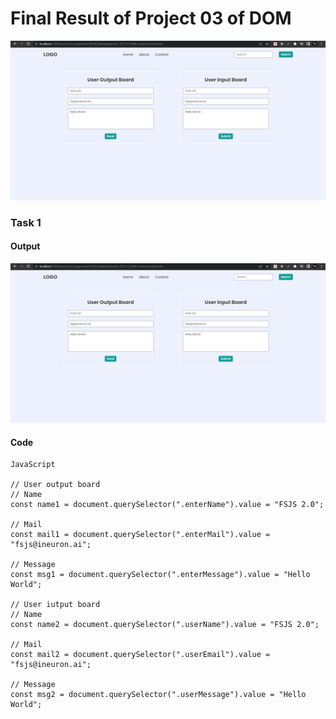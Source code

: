 # Final Result of Project 03 of DOM
![final_result](./Result_Images/final_result_03_dom.png)

### **Task 1** 
#### Output
![input_value_added](./Result_Images/final_result_03_dom.png)

#### Code
```
JavaScript

// User output board
// Name
const name1 = document.querySelector(".enterName").value = "FSJS 2.0";

// Mail
const mail1 = document.querySelector(".enterMail").value = "fsjs@ineuron.ai";

// Message
const msg1 = document.querySelector(".enterMessage").value = "Hello World";

// User iutput board
// Name
const name2 = document.querySelector(".userName").value = "FSJS 2.0";

// Mail
const mail2 = document.querySelector(".userEmail").value = "fsjs@ineuron.ai";

// Message
const msg2 = document.querySelector(".userMessage").value = "Hello World";
```